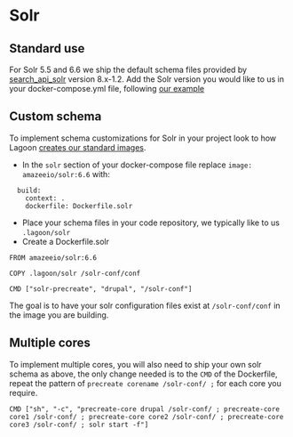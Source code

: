 # Solr

## Standard use
  For Solr 5.5 and 6.6 we ship the default schema files provided by [search_api_solr](https://www.drupal.org/project/search_api_solr) version 8.x-1.2. Add the Solr version you would like to us in your docker-compose.yml file, following [our example](https://github.com/amazeeio/drupal-example/blob/master/docker-compose.yml#L103-L111)

## Custom schema
To implement schema customizations for Solr in your project look to how Lagoon [creates our standard images](https://github.com/amazeeio/lagoon/blob/master/images/solr-drupal/Dockerfile).

* In the `solr` section of your docker-compose file replace `image: amazeeio/solr:6.6` with:

```
  build:
    context: .
    dockerfile: Dockerfile.solr
```

*  Place your schema files in your code repository, we typically like to us `.lagoon/solr`
*  Create a Dockerfile.solr

```
FROM amazeeio/solr:6.6

COPY .lagoon/solr /solr-conf/conf

CMD ["solr-precreate", "drupal", "/solr-conf"]
```

The goal is to have your solr configuration files exist at `/solr-conf/conf` in the image you are building.

## Multiple cores

To implement multiple cores, you will also need to ship your own solr schema as above, the only change needed is to the `CMD` of the Dockerfile, repeat the pattern of `precreate corename /solr-conf/ ;` for each core you require.

```
CMD ["sh", "-c", "precreate-core drupal /solr-conf/ ; precreate-core core1 /solr-conf/ ; precreate-core core2 /solr-conf/ ; precreate-core core3 /solr-conf/ ; solr start -f"]
```
